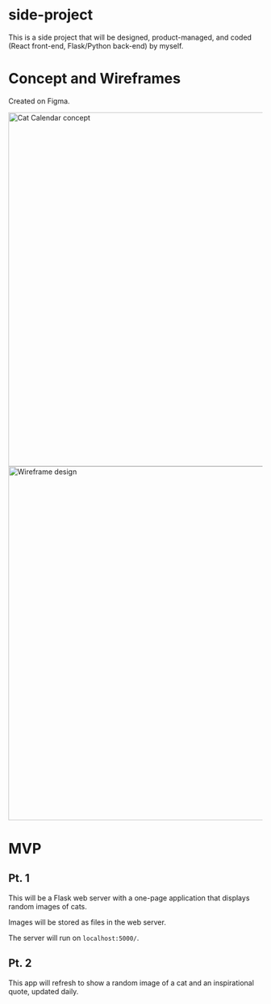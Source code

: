# side-project
This is a side project that will be designed, product-managed, and coded (React front-end, Flask/Python back-end) by myself.

# Concept and Wireframes
Created on Figma.

<img width="700" alt="Cat Calendar concept" src="https://user-images.githubusercontent.com/34948365/120042562-2bd57400-bfbf-11eb-9d96-605307a04662.png">
<img width="700" alt="Wireframe design" src="https://user-images.githubusercontent.com/34948365/120042567-2ed06480-bfbf-11eb-99bf-2d969bf7513a.png">


# MVP
## Pt. 1
This will be a Flask web server with a one-page application that displays random images of cats. 

Images will be stored as files in the web server.

The server will run on `localhost:5000/`.

## Pt. 2
This app will refresh to show a random image of a cat and an inspirational quote, updated daily.
